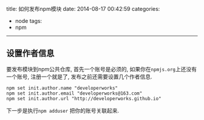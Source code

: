 title: 如何发布npm模块
date: 2014-08-17 00:42:59
categories:
  - node
tags:
  - npm
---


## 设置作者信息

要发布模块到npm公共仓库, 首先一个账号是必须的, 如果你在`npmjs.org`上还没有一个账号, 注册一个就是了, 发布之前还需要设置几个作者信息.

```
npm set init.author.name "developerworks"
npm set init.author.email "developerworks@163.com"
npm set init.author.url "http://developerworks.github.io"
```

下一步是执行`npm adduser` 把你的账号关联起来.

<!-- more -->
